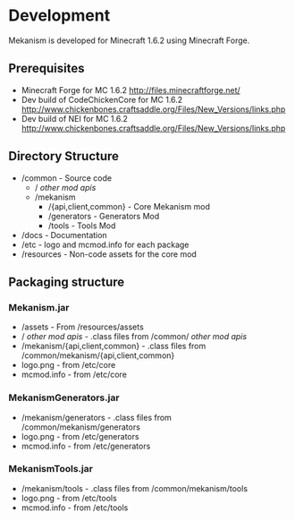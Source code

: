 # Development

Mekanism is developed for Minecraft 1.6.2 using Minecraft Forge.

## Prerequisites

* Minecraft Forge for MC 1.6.2 <http://files.minecraftforge.net/>
* Dev build of CodeChickenCore for MC 1.6.2 <http://www.chickenbones.craftsaddle.org/Files/New_Versions/links.php>
* Dev build of NEI for MC 1.6.2 <http://www.chickenbones.craftsaddle.org/Files/New_Versions/links.php>

## Directory Structure

* /common - Source code
    - / _other_ _mod_ _apis_
    - /mekanism
        - /{api,client,common} - Core Mekanism mod
        - /generators - Generators Mod
        - /tools - Tools Mod
* /docs - Documentation
* /etc - logo and mcmod.info for each package
* /resources - Non-code assets for the core mod

## Packaging structure

### Mekanism.jar

* /assets - From /resources/assets
* / _other_ _mod_ _apis_ - .class files from /common/ _other_ _mod_ _apis_
* /mekanism/{api,client,common} - .class files from /common/mekanism/{api,client,common}
* logo.png - from /etc/core
* mcmod.info - from /etc/core

### MekanismGenerators.jar

* /mekanism/generators - .class files from /common/mekanism/generators
* logo.png - from /etc/generators
* mcmod.info - from /etc/generators

### MekanismTools.jar

* /mekanism/tools - .class files from /common/mekanism/tools
* logo.png - from /etc/tools
* mcmod.info - from /etc/tools
